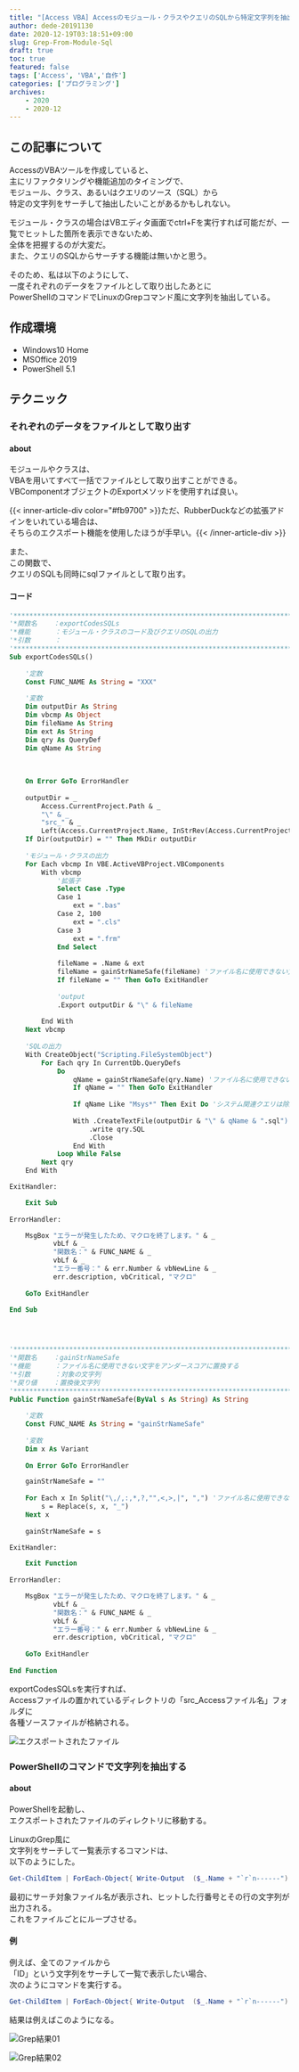 ```yaml
---
title: "[Access VBA] Accessのモジュール・クラスやクエリのSQLから特定文字列を抽出するためのテクニック"
author: dede-20191130
date: 2020-12-19T03:18:51+09:00
slug: Grep-From-Module-Sql
draft: true
toc: true
featured: false
tags: ['Access', 'VBA','自作']
categories: ['プログラミング']
archives:
    - 2020
    - 2020-12
---
```



## この記事について

AccessのVBAツールを作成していると、  
主にリファクタリングや機能追加のタイミングで、  
モジュール、クラス、あるいはクエリのソース（SQL）から  
特定の文字列をサーチして抽出したいことがあるかもしれない。

モジュール・クラスの場合はVBエディタ画面でctrl+Fを実行すれば可能だが、一覧でヒットした箇所を表示できないため、  
全体を把握するのが大変だ。  
また、クエリのSQLからサーチする機能は無いかと思う。

そのため、私は以下のようにして、  
一度それぞれのデータをファイルとして取り出したあとに  
PowerShellのコマンドでLinuxのGrepコマンド風に文字列を抽出している。

## 作成環境

- Windows10 Home
- MSOffice 2019
- PowerShell 5.1

## テクニック

### それぞれのデータをファイルとして取り出す

#### about

モジュールやクラスは、  
VBAを用いてすべて一括でファイルとして取り出すことができる。  
VBComponentオブジェクトのExportメソッドを使用すれば良い。



{{< inner-article-div color="#fb9700" >}}ただ、RubberDuckなどの拡張アドインをいれている場合は、  <br>
そちらのエクスポート機能を使用したほうが手早い。{{< /inner-article-div >}}

また、  
この関数で、    
クエリのSQLも同時にsqlファイルとして取り出す。

#### コード

```vb
'******************************************************************************************
'*関数名    ：exportCodesSQLs
'*機能      ：モジュール・クラスのコード及びクエリのSQLの出力
'*引数      ：
'******************************************************************************************
Sub exportCodesSQLs()
    
    '定数
    Const FUNC_NAME As String = "XXX"
    
    '変数
    Dim outputDir As String
    Dim vbcmp As Object
    Dim fileName As String
    Dim ext As String
    Dim qry As QueryDef
    Dim qName As String
    
    
    
    On Error GoTo ErrorHandler
    
    outputDir = _
        Access.CurrentProject.Path & _
        "\" & _
        "src_" & _
        Left(Access.CurrentProject.Name, InStrRev(Access.CurrentProject.Name, ".") - 1)
    If Dir(outputDir) = "" Then MkDir outputDir
    
    'モジュール・クラスの出力
    For Each vbcmp In VBE.ActiveVBProject.VBComponents
        With vbcmp
            '拡張子
            Select Case .Type
            Case 1
                ext = ".bas"
            Case 2, 100
                ext = ".cls"
            Case 3
                ext = ".frm"
            End Select
                        
            fileName = .Name & ext
            fileName = gainStrNameSafe(fileName) 'ファイル名に使用できない文字を置換
            If fileName = "" Then GoTo ExitHandler
            
            'output
            .Export outputDir & "\" & fileName
            
        End With
    Next vbcmp
    
    'SQLの出力
    With CreateObject("Scripting.FileSystemObject")
        For Each qry In CurrentDb.QueryDefs
            Do
                qName = gainStrNameSafe(qry.Name) 'ファイル名に使用できない文字を置換
                If qName = "" Then GoTo ExitHandler
                
                If qName Like "Msys*" Then Exit Do 'システム関連クエリは除外
                
                With .CreateTextFile(outputDir & "\" & qName & ".sql")
                    .write qry.SQL
                    .Close
                End With
            Loop While False
        Next qry
    End With

ExitHandler:

    Exit Sub
    
ErrorHandler:

    MsgBox "エラーが発生したため、マクロを終了します。" & _
           vbLf & _
           "関数名：" & FUNC_NAME & _
           vbLf & _
           "エラー番号：" & err.Number & vbNewLine & _
           err.description, vbCritical, "マクロ"
        
    GoTo ExitHandler
        
End Sub




'******************************************************************************************
'*関数名    ：gainStrNameSafe
'*機能      ：ファイル名に使用できない文字をアンダースコアに置換する
'*引数      ：対象の文字列
'*戻り値    ：置換後文字列
'******************************************************************************************
Public Function gainStrNameSafe(ByVal s As String) As String
    
    '定数
    Const FUNC_NAME As String = "gainStrNameSafe"
    
    '変数
    Dim x As Variant
    
    On Error GoTo ErrorHandler

    gainStrNameSafe = ""
    
    For Each x In Split("\,/,:,*,?,"",<,>,|", ",") 'ファイル名に使用できない文字の配列
        s = Replace(s, x, "_")
    Next x
    
    gainStrNameSafe = s

ExitHandler:

    Exit Function
    
ErrorHandler:

    MsgBox "エラーが発生したため、マクロを終了します。" & _
           vbLf & _
           "関数名：" & FUNC_NAME & _
           vbLf & _
           "エラー番号：" & err.Number & vbNewLine & _
           err.description, vbCritical, "マクロ"
        
    GoTo ExitHandler
        
End Function
```

exportCodesSQLsを実行すれば、  
Accessファイルの置かれているディレクトリの「src_Accessファイル名」フォルダに  
各種ソースファイルが格納される。

![エクスポートされたファイル](./image01.png)

### PowerShellのコマンドで文字列を抽出する

#### about

PowerShellを起動し、  
エクスポートされたファイルのディレクトリに移動する。  

LinuxのGrep風に  
文字列をサーチして一覧表示するコマンドは、  
以下のようにした。

```PowerShell
Get-ChildItem | ForEach-Object{ Write-Output  ($_.Name + "`r`n------") ; (Get-Content $_   | Select-String "ここにサーチしたい文字列を記入する"  )  | ForEach-Object{Write-Output ($_.lineNumber.Tostring() + ":" + $_) } ;Write-Output "------"  } 
```

最初にサーチ対象ファイル名が表示され、ヒットした行番号とその行の文字列が出力される。  
これをファイルごとにループさせる。

#### 例

例えば、全てのファイルから  
「ID」という文字列をサーチして一覧で表示したい場合、  
次のようにコマンドを実行する。

```PowerShell
Get-ChildItem | ForEach-Object{ Write-Output  ($_.Name + "`r`n------") ; (Get-Content $_   | Select-String "ID"  )  | ForEach-Object{Write-Output ($_.lineNumber.Tostring() + ":" + $_) } ;Write-Output "------"  }  
```

結果は例えばこのようになる。  

![Grep結果01](./image02.png)

![Grep結果02](./image03.png)



